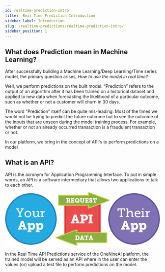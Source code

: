 ```yaml
---
id: realtime-prediction-intro
title:  Real Time Prediction Introduction
sidebar_label: Introduction
slug: /realtime-predictions/realtime-prediction-intro/
sidebar_position: 1
---
```


## What does Prediction mean in Machine Learning?

After successfully building a Machine Learning/Deep Learning/Time series model, the primary question arises, *How to use the model in real time?* 

Well, we perform predictions on the built model. “Prediction” refers to the output of an algorithm after it has been trained on a historical dataset and applied to new data when forecasting the likelihood of a particular outcome, such as whether or not a customer will churn in 30 days.

The word "Prediction" itself can be quite mis-leading. Most of the times we would not be trying to predict the future outcome but to see the outcome of the inputs that are unseen during the model training process. For example, whether or not an already occurred transaction is a fraudulent transaction or not.

In our platform, we bring in the concept of API's to perform predictions on a model

## What is an API?
API is the acronym for Application Programming Interface. To put in simple words, an API is a software intermediary that allows two applications to talk to each other. 

![API](../../static/img/tutorials/realtime-api/api.png "API")

In the Real Time API Predictions service of the OneNineAI platform, the trained model will be served as an API where in the user can enter the values (or) upload a test file to perform predictions on the model.